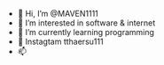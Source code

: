 - 👋 Hi, I’m @MAVEN1111
- 👀 I’m interested in software & internet
- 🌱 I’m currently learning programming
- 💞️ Instagtam tthaersu111
- 📫 

<!---
MAVEN1111/MAVEN1111 is a ✨ special ✨ repository because its `README.md` (this file) appears on your GitHub profile.
You can click the Preview link to take a look at your changes.
--->

